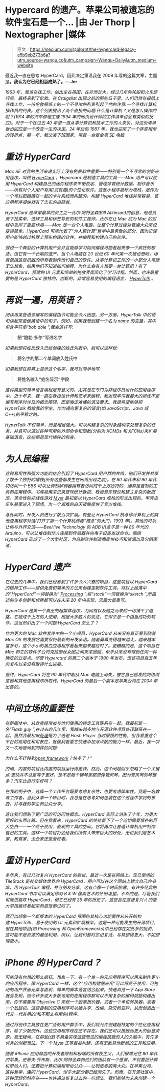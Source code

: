 # Hypercard 的遗产。苹果公司被遗忘的软件宝石是一个… |由 Jer Thorp | Nextographer |媒体

> 原文：<https://medium.com/@blprnt/the-hypercard-legacy-e5b9eb273b6a?utm_source=wanqu.co&utm_campaign=Wanqu+Daily&utm_medium=website>

最近我一直在思考 HyperCard，因此决定重温我在 2009 年写的这篇文章，主题是[](http://www.creativeapplications.net/mac/the-hypercard-legacy-theory-mac/)**。我认为它已经相当成熟了。— Jer**

*1963 年，我爸在找工作。他出生在英国，在非洲长大，经过几年的轮船和火车旅行后，最终来到了伦敦。在 Craigslist 出现之前的那些日子里，人们仍然在报纸上寻找工作，一份伦敦报纸上的一个不寻常的列表引起了他的注意:一个寻找计算机操作员的列表。这个列表提出了两个直接的问题:什么是计算机？又是怎么操作的呢？(1914 年的汽车修理工或 1994 年的网页设计师的工作清单也会有类似的反应)。对于一个在过去 40 年里一直从事计算机和技术工作的人来说，对这份清单做出回应是一个改变一生的决定。24 年后的 1987 年，我也迎来了一个非常相似的转折点，那一年，我父亲下班回家，带着一台麦金塔 SE 电脑*

# *重访 HyperCard*

*Mac SE 对我的生活来说实际上没有免费软件重要——特别是一个不寻常的创新应用程序，叫做 [HyperCard](http://en.wikipedia.org/wiki/HyperCard) 。Hypercard 是制造工具的工具——Mac 用户可以使用 HyperCard 构建自己的迷你程序来平衡税收、管理体育统计数据、制作音乐——所有对个人用户有用(或有趣)的个性化软件。这些小程序被称为堆栈，是作为一个可以超链接在一起的卡片系统而构建的。构建 HyperCard 堆栈非常容易，该应用程序很快就有了忠实的追随者。*

*HyperCard 是苹果最早的员工之一比尔·阿特金森(Bill Atkinson)的创意，他是负责下拉菜单、选择工具和标签导航的软件工程师。比尔在让 Mac 成为 Mac 的过程中发挥了重要作用——Mac 是一台个人电脑，让整个计算过程对普通大众来说变得简单。HyperCard 可能代表了“为人民计算”哲学中最勇敢的部分，因为它使用户能够越过机器上预先构建的软件，并编程和构建自己的软件。*



*假设一个典型的计算机用户会并且能够学习如何编程可能看起来像一个疯狂的想法，但它有一个长期的遗产。当个人电脑在 20 世纪 60 年代第一次被设想时，场景包括这些机器的所有者制作他们自己的软件。从事计算机工作的一小部分人可能无法想象，如果他们不知道如何编程，为什么会有人想要一台计算机！有了 HyperCard，预建的 UI 元素和简单的拖放界面简化了学习过程。然而，也许最重要的是 HyperCard 独特的，创新的，非常容易使用的编程语言， [HyperTalk](http://en.wikipedia.org/wiki/HyperTalk) 。*

# *再说一遍，用英语？*

*阅读用某些语言编写的编程指令可能会令人困惑。另一方面，HyperTalk 中的语句读起来更像英语中的句子。例如，如果我想创建一个名为 *name* 的变量，其中包含字符串“bob dole ”,我会这样写:*

> **把“鲍勃·多尔”写进名字**

*如果我想将姓氏放入已经创建的姓氏列表中，我可以这样做:*

> **将名字的第二个单词放入姓氏中**

*如果我想在屏幕上显示这个名字，我可以简单地写:*

> **将姓名输入“姓名显示”字段**

*这种类型的简单语言编程是有意义的，尤其是在专门为非程序员设计的应用程序中。近十年来，我一直在教授设计师和艺术家编程，我发现学习者最大的担忧不是编写程序时涉及的概念障碍，而是晦涩难懂的语法要求。我很希望能够把 HyperTalk 教给我的学生，作为通向更复杂的语言(如 JavaScript、Java 或 C++)的平稳之路。*

*HyperTalk 不仅简单，而且相当强大。可以构建复杂的对象结构来处理复杂的任务，并且可以通过各种可用的外部命令和函数(分别为 XCMDs 和 XFCNs)来扩展基础语言，这些都是现代插件的前身。*

# *为人民编程*

*这种易用性和强大功能的结合引起了 HyperCard 用户群的共鸣，他们开发并共享了数千个独特的堆栈(所有这些都发生在网络出现之前)。在 80 年代末和 90 年代初访问一个 BBS 可以让调制解调器拥有者访问成千上万独特的、通常是自制的工具和应用程序。书库被用来记录篮球统计数据、教授音乐理论和建立复杂的数据库。革命性的非线性游戏 [Myst](http://en.wikipedia.org/wiki/Myst) 最初是以 HyperCard 堆栈的形式出现的，甲壳虫乐队甚至进入了现场，为一个艰难的白天夜晚提供了官方堆栈。*



*与此同时，开发人员进行了数百次扩展。有些让 HyperCard 栈与你计算机上的其他应用程序对话(打开了第一个计算机病毒“概念”的大门，1993 年)。其他的可以让你与外界交流——BeeHive Technology 的 ADB I/)盒子是一种 80 年代的 Arduino，可以让堆栈制作人连接到传感器并向电子设备发送命令。围绕 HyperCard 形成了一个大型社区，为自制软件制造商提供技巧和资源以及分销渠道。*

# *HyperCard 遗产*

*在过去的几年中，我们已经看到了许多令人兴奋的项目，这些项目以 HyperCard 的精神工作——提供免费和简单的方法来创建定制软件工具。将以上段落中的“HyperCard”一词替换为“ [Processing](http://processing.org) ”,将“stack”一词替换为“sketch ”,所描述的许多创新和优势都可以在未来 20 年内实现，无需大量重写。*

*HyperCard 是第一个真正的超媒体程序，为网络以及随之而来的一切铺平了道路。它被成千上万的人使用，根据大多数人的说法，它似乎是一个相当成功的软件。这当然引出了一个问题:HyperCard 怎么了？*

*作为更大的 Mac 软件套件中的一个小项目，HyperCard 从来没有真正看到随着 Mac OS 的发展它需要保持最新的开发承诺。随着屏幕变得越来越大，越来越丰富多彩，这个小小的黑白应用程序看起来越来越过时了。更糟糕的是，这个项目在 Mac 和它的软件子公司克拉丽丝女团之间来来回回，似乎从来没有得到任何一种确定的立足点。尽管 Hypercard 的第二个版本于 1990 年发布，但该项目自五年前发布以来没有取得什么进展。*

*最终，HyperCard 将在 90 年代中期从 Mac 电脑上消失，被它自己启发的网络浏览器和其他应用程序所取代。HyperCard 的最后一个副本是苹果公司在 2004 年出售的。*

# *中间立场的重要性*

*在新媒体中，从业者经常被与他们使用的特定工具联系在一起。我最初是一名“Flash guy ”,在过去的几年里，我越来越多地与开源软件项目处理联系在一起。虽然我最初来[处理](http://processing.org/)是为了逃避 Flash Player 当时缓慢的性能，但我看重这个平台的易用性和可教性，就像我看重它快速添加浮点数的能力一样。最近，我一次又一次地被问到同样的问题:*

*为什么不迁移到[open framework](http://www.openframeworks.cc/)？快多了！”*

*的确，内置的项目比内置的项目运行得更快。然而，这个问题似乎忽略了一个关键点:更快并不总是等于更好。是不是每个钢琴家都想弹管风琴，因为管风琴的琴键多？汽车比自行车好吗？*

*在我的例子中，选择一个工作平台既要考虑复杂性，也要考虑简单性。我是一名教育工作者，当我从事一个项目时，我总是在思考如何包装在这个过程中学到的东西，并与我的学生和公众分享。*

*这让我们想到了更广泛的可访问性概念。HyperCard 实际上消失了十年，为更大更好的东西让路。但在我看来，HyperCard 的终结留下了一个迫切需要填补的巨大空白——一个易于使用、直观的工具的空间，它将再次让普通计算机用户制作自己的工具。这样一个项目将会给我们所有人带来巨大的好处，无论我们是艺术家、教育家、企业家还是爱好者。*

# *重访 HyperCard*



*多年来，有过几次复兴 HyperCard 的尝试，最近一次是在网络上。现已倒闭的 TileStack 是社交媒体世界的 HyperCard，用户可以在这个网站上建立自己的书库，用 HyperTalk 编程，并与朋友分享。这有点像一个时间胶囊，有许多经典的 HyperCard 书库可以满足你对 B & W 像素艺术的怀旧渴望。不幸的是，尽管我们可能很喜欢 HyperCard，但它已经有 25 年的历史了。这些旨在直接复兴 it 的重大举措最终看起来和感觉都过时了。*

*我可以想象一个新版本的 HyperCard 将围绕其核心功能属性从头开始构建:HyperTalk、易于使用的 UI 元素和扩展框架。这是一种可能发生的开源项目，但在其他项目(如 Processing 和 OpenFrameworks)中已经存在如此多的投资，这可能不是资源的最佳利用。所以，让我们暂时忘记复活。与其想得更大，不如想得更小。*

# *iPhone 的 HyperCard？*

*可能没有你想的那么疯狂。想象一下，有一个单一的元应用程序可以用来制作更小的应用程序。像 HyperCard 一样，这个“应用构建器应用”可以将易于使用、可拖动的用户界面元素与直观、简单的脚本语言结合起来。快速浏览一下 App Store 就会发现，如今许多或大多数可用的应用程序都可以不用复杂的编码就能构建出来。你不需要用 Objective C 来做一个股票报价器，或者一个单位转换器，或者一个放屁机。这些自制的应用程序可以被共享、改编、杂交和变异，从而创造出一代又一代有用的(和不那么有用的)程序。*

*通过将创作工具放在更广泛的用户群手中，我们将允许创建超特定的个性化应用程序，除了少数例外，这些应用程序现在还不存在。我们还可以接触到更大的创意资源。毫无疑问，在那些(还)不具备实现这些想法的编程技能的人的头脑中，有许多优秀的创新想法。下一个 Myst 正等着被构建，还有无数其他新颖的工具和应用。*

*随着 iPhone 应用商店的开发者限制和极端的所有权主义，人们很难记住 80 年代的苹果。史蒂夫·乔布斯、比尔·阿特金森和他们的团队有一个愿景，不仅要把计算机带给人们，还要把计算机编程带给公众——让制造者脱离大众。在苹果公司，这种哲学，连同 HyperCard，似乎大部分都已经消失了。然而，在开源社区中，这种理想仍然存在——也许通过恢复过去的一些想法，我们能够为未来创建一个 HyperCard。*





